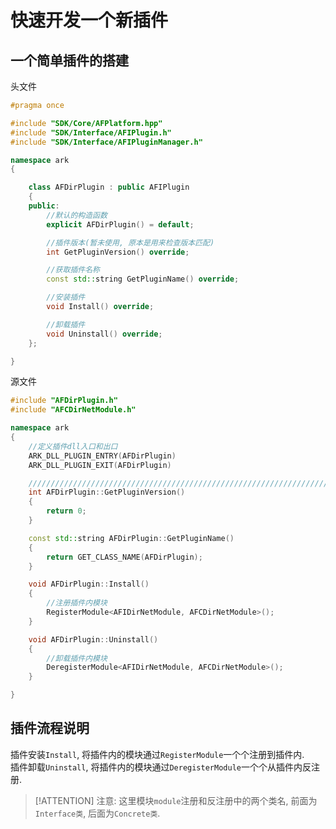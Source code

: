 # 快速开发一个新插件

## 一个简单插件的搭建

头文件

```cpp
#pragma once

#include "SDK/Core/AFPlatform.hpp"
#include "SDK/Interface/AFIPlugin.h"
#include "SDK/Interface/AFIPluginManager.h"

namespace ark
{

    class AFDirPlugin : public AFIPlugin
    {
    public:
        //默认的构造函数
        explicit AFDirPlugin() = default;

        //插件版本(暂未使用, 原本是用来检查版本匹配)
        int GetPluginVersion() override;

        //获取插件名称
        const std::string GetPluginName() override;

        //安装插件
        void Install() override;

        //卸载插件
        void Uninstall() override;
    };

}
```

源文件

```cpp
#include "AFDirPlugin.h"
#include "AFCDirNetModule.h"

namespace ark
{
    //定义插件dll入口和出口
    ARK_DLL_PLUGIN_ENTRY(AFDirPlugin)
    ARK_DLL_PLUGIN_EXIT(AFDirPlugin)

    //////////////////////////////////////////////////////////////////////////
    int AFDirPlugin::GetPluginVersion()
    {
        return 0;
    }

    const std::string AFDirPlugin::GetPluginName()
    {
        return GET_CLASS_NAME(AFDirPlugin);
    }

    void AFDirPlugin::Install()
    {
        //注册插件内模块
        RegisterModule<AFIDirNetModule, AFCDirNetModule>();
    }

    void AFDirPlugin::Uninstall()
    {
        //卸载插件内模块
        DeregisterModule<AFIDirNetModule, AFCDirNetModule>();
    }

}
```

## 插件流程说明

插件安装`Install`, 将插件内的模块通过`RegisterModule`一个个注册到插件内.  
插件卸载`Uninstall`, 将插件内的模块通过`DeregisterModule`一个个从插件内反注册.

> [!ATTENTION]
> 注意: 这里模块`module`注册和反注册中的两个类名, 前面为`Interface类`, 后面为`Concrete类`.